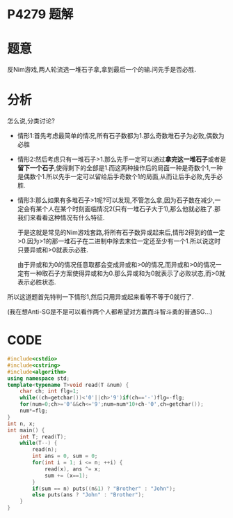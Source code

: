 # P4279 题解

# 题意
反Nim游戏,两人轮流选一堆石子拿,拿到最后一个的输.问先手是否必胜.
# 分析
怎么说,分类讨论?
 - 情形1:首先考虑最简单的情况,所有石子数都为1.那么奇数堆石子为必败,偶数为必胜
 
 - 情形2:然后考虑只有一堆石子>1.那么先手一定可以通过**拿完这一堆石子**或者是**留下一个石子**,使得剩下的全部是1.而这两种操作后的局面一种是奇数个1,一种是偶数个1.所以先手一定可以留给后手奇数个1的局面,从而让后手必败,先手必胜.
 
 - 情形3:那么如果有多堆石子>1呢?可以发现,不管怎么拿,因为石子数在减少,一定会有某个人在某个时刻面临情况2(只有一堆石子大于1),那么他就必胜了.那我们来看看这种情况有什么特征.
 
	于是这就是常见的Nim游戏套路,将所有石子数异或起来后,情形2得到的值一定>0.因为>1的那一堆石子在二进制中除去末位一定还至少有一个1.所以说这时只要异或和>0就表示必胜.
    
	由于异或和为0的情况任意取都会变成异或和>0的情况,而异或和>0的情况一定有一种取石子方案使得异或和为0.那么异或和为0就表示了必败状态,而>0就表示必胜状态.

所以这道题首先特判一下情形1,然后只用异或起来看等不等于0就行了.

(我在想Anti-SG是不是可以看作两个人都希望对方赢而斗智斗勇的普通SG...)

# CODE
```cpp
#include<cstdio>
#include<cstring>
#include<algorithm>
using namespace std;
template<typename T>void read(T &num) {
	char ch; int flg=1;
	while((ch=getchar())<'0'||ch>'9')if(ch=='-')flg=-flg;
	for(num=0;ch>='0'&&ch<='9';num=num*10+ch-'0',ch=getchar());
	num*=flg;
}
int n, x;
int main() {
	int T; read(T);
	while(T--) {
		read(n);
		int ans = 0, sum = 0;
		for(int i = 1; i <= n; ++i) {
			read(x), ans ^= x;
			sum += (x==1);
		}
		if(sum == n) puts((n&1) ? "Brother" : "John");
		else puts(ans ? "John" : "Brother");
	}
}

```